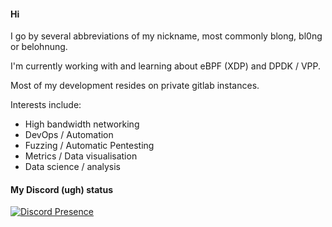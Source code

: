 #### Hi

I go by several abbreviations of my nickname, most commonly blong, bl0ng or belohnung.

I'm currently working with and learning about eBPF (XDP) and DPDK / VPP.

Most of my development resides on private gitlab instances.

Interests include:
 * High bandwidth networking
 * DevOps / Automation
 * Fuzzing / Automatic Pentesting
 * Metrics / Data visualisation
 * Data science / analysis


#### My Discord (ugh) status
[![Discord Presence](https://lanyard-profile-readme.vercel.app/api/396086395652800513)](https://discord.com/users/396086395652800513)

